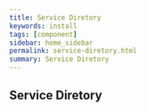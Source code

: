 ```yaml
---
title: Service Diretory 
keywords: install
tags: [component]
sidebar: home_sidebar
permalink: service-diretory.html
summary: Service Diretory 
---
```


## Service Diretory 
